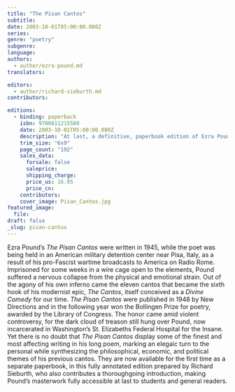 ```yaml
---
title: "The Pisan Cantos"
subtitle:
date: 2003-10-01T05:00:00.000Z
series:
genre: "poetry"
subgenre:
language:
authors:
  - author/ezra-pound.md
translators:

editors:
  - author/richard-sieburth.md
contributors:

editions:
  - binding: paperback
    isbn: 9780811215589
    date: 2003-10-01T05:00:00.000Z
    description: "At last, a definitive, paperbook edition of Ezra Pound's finest work "
    trim_size: "6x9"
    page_count: "192"
    sales_data:
      forsale: false
      saleprice:
      shipping_charge:
      price_us: 16.95
      price_cn:
    contributors:
    cover_image: Pisan_Cantos.jpg
featured_image:
  file:
draft: false
_slug: pisan-cantos
---
```


Ezra Pound’s _The Pisan Cantos_ were written in 1945, while the poet was being held in an American military detention center near Pisa, Italy, as a result of his pro-Fascist wartime broadcasts to America on Radio Rome. Imprisoned for some weeks in a wire cage open to the elements, Pound suffered a nervous collapse from the physical and emotional strain. Out of the agony of his own inferno came the eleven cantos that became the sixth hook of his modernist epic, _The Cantos_, itself conceived as a _Divine Comedy_ for our time. _The Pisan Cantos_ were published in 1948 by New Directions and in the following year won the Bollingen Prize for poetry, awarded by the Library of Congress. The honor came amid violent controversy, for the dark cloud of treason still hung over Pound, now incarcerated in Washington’s St. Elizabeths Federal Hospital for the Insane. Yet there is no doubt that _The Pisan Cantos_ display some of the finest and most affecting writing in his long poem, marking an elegaic turn to the personal while synthesizing the philosophical, economic, and political themes of his previous cantos. They are now available for the first time as a separate paperbook, in this fully annotated edition prepared by Richard Sieburth, who also contributes a thoroughgoing introduction, making Pound’s masterwork fully accessible at last to students and general readers.

